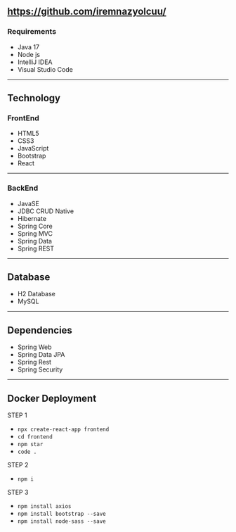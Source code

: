 ## https://github.com/iremnazyolcuu/

### Requirements
- Java 17
- Node js
- IntelliJ IDEA
- Visual Studio Code
---

## Technology
### FrontEnd
- HTML5
- CSS3
- JavaScript
- Bootstrap
- React
---
### BackEnd
- JavaSE
- JDBC CRUD Native
- Hibernate
- Spring Core
- Spring MVC
- Spring Data
- Spring REST
---

## Database
- H2 Database
- MySQL
---

## Dependencies
- Spring Web
- Spring Data JPA
- Spring Rest
- Spring Security
---

## Docker Deployment

STEP 1
* `npx create-react-app frontend`
* `cd frontend`
* `npm star`
* `code .`

STEP 2
* `npm i`

STEP 3
* `npm install axios`
* `npm install bootstrap --save`
* `npm install node-sass --save`

